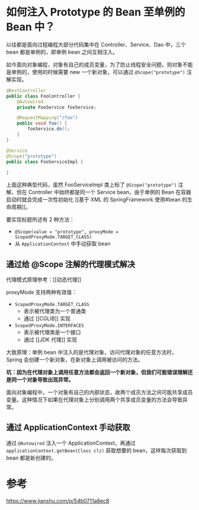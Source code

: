 # 如何注入 Prototype 的 Bean 至单例的 Bean 中？

以往都是面向过程编程大部分代码集中在 Controller、Service、Dao 中，三个 bean 都是单例的，即单例 bean 之间互相注入。

如今面向对象编程，对象有自己的成员变量，为了防止线程安全问题，则对象不能是单例的，使用的时候需要 new 一个新对象，可以通过 `@Scope("prototype")` 注解实现。

```java
@RestController
public class FooController {
    @Autowired
    private FooService fooService;

    @RequestMapping("/foo")
    public void foo() {
        fooService.do();
    }
}

@Service
@Scope("prototype")
public class FooServiceImpl {
    
}
```

上面这种典型代码，虽然 FooServiceImpl 类上标了 `@Scope("prototype")` 注解，但在 Controller 中始终都是同一个 Service bean，由于单例的 Bean 在容器启动时就会完成一次性初始化 [[基于 XML 的 SpringFramework 使用#bean 的生命周期]]。

要实现标题所述有 2 种方法：

- `@Scope(value = "prototype", proxyMode = ScopedProxyMode.TARGET_CLASS)`
- 从 `ApplicationContext` 中手动获取 bean

## 通过给 @Scope 注解的代理模式解决

代理模式原理参考：[[动态代理]]

proxyMode 支持两种有效值：

- `ScopedProxyMode.TARGET_CLASS`
    - 表示被代理类为一个普通类
    - 通过 [[CGLIB]] 实现
- `ScopedProxyMode.INTERFACES`
    - 表示被代理类是一个接口
    - 通过 [[JDK 代理]] 实现

大致原理：单例 bean 中注入的是代理对象，访问代理对象的任意方法时，Spring 会创建一个新对象，在新对象上调用被访问的方法。

**坑：因为在代理对象上调用任意方法都会返回一个新对象，但我们可能错误理解还是同一个对象导致出现异常。**

面向对象编程中，一个对象有自己的内部状态，故两个成员方法之间可能共享成员变量。这种情况下如果在代理对象上分别调用两个共享成员变量的方法会导致异常。

## 通过 ApplicationContext 手动获取

通过 `@Autowired` 注入一个 ApplicationContext，再通过 `applicationContext.getBean(Class clz)` 获取想要的 bean，这样每次获取到 bean 都是新创建的。

# 参考

https://www.jianshu.com/p/54b0711a8ec8
